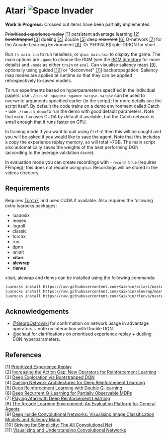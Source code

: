 # Atari ![Space Invader](http://www.rw-designer.com/cursor-view/74522.png)

**Work In Progress:** Crossed out items have been partially implemented.

~~Prioritised experience replay~~ [[1]](#references) persistent advantage learning [[2]](#references) ~~bootstrapped~~ [[3]](#references) dueling [[4]](#references) double [[5]](#references) deep ~~recurrent~~ [[6]](#references) Q-network [[7]](#references) for the Arcade Learning Environment [[8]](#references). Or PERPALB(triple-D)RQN for short...

Run `th main.lua` to run headless, or `qlua main.lua` to display the game. The main options are `-game` to choose the ROM (see the [ROM directory](roms/README.md) for more details) and `-mode` as either `train` or `eval`. Can visualise saliency maps [[9]](#references), optionally using guided [[10]](#references) or "deconvnet" [[11]](#references) backpropagation. Saliency map modes are applied at runtime so that they can be applied retrospectively to saved models.

To run experiments based on hyperparameters specified in the individual papers, use `./run.sh <paper> <game> <args>`. `<args>` can be used to overwrite arguments specified earlier (in the script); for more details see the script itself. By default the code trains on a demo environment called Catch - use `./run.sh demo` to run the demo with good default parameters. Note that `main.lua` uses CUDA by default if available, but the Catch network is small enough that it runs faster on CPU.

In training mode if you want to quit using `Ctrl+C` then this will be caught and you will be asked if you would like to save the agent. Note that this includes a copy the experience replay memory, so will total ~7GB. The main script also automatically saves the weights of the best performing DQN (according to the average validation score).

In evaluation mode you can create recordings with `-record true` (requires FFmpeg); this does not require using `qlua`. Recordings will be stored in the videos directory.

## Requirements

Requires [Torch7](http://torch.ch/), and uses CUDA if available. Also requires the following extra luarocks packages:

- luaposix
- moses
- logroll
- classic
- torchx
- rnn
- dpnn
- nninit
- **xitari**
- **alewrap**
- **rlenvs**

xitari, alewrap and rlenvs can be installed using the following commands:

```sh
luarocks install https://raw.githubusercontent.com/Kaixhin/xitari/master/xitari-0-0.rockspec
luarocks install https://raw.githubusercontent.com/Kaixhin/alewrap/master/alewrap-0-0.rockspec
luarocks install https://raw.githubusercontent.com/Kaixhin/rlenvs/master/rocks/rlenvs-scm-1.rockspec
```

## Acknowledgements

- [@GeorgOstrovski](https://github.com/GeorgOstrovski) for confirmation on network usage in advantage operators + note on interaction with Double DQN.
- [@schaul](https://github.com/schaul) for clarifications on prioritised experience replay + dueling DQN hyperparameters.

## References

[1] [Prioritized Experience Replay](http://arxiv.org/abs/1511.05952)  
[2] [Increasing the Action Gap: New Operators for Reinforcement Learning](http://arxiv.org/abs/1512.04860)  
[3] [Deep Exploration via Bootstrapped DQN](http://arxiv.org/abs/1602.04621)  
[4] [Dueling Network Architectures for Deep Reinforcement Learning](http://arxiv.org/abs/1511.06581)  
[5] [Deep Reinforcement Learning with Double Q-learning](http://arxiv.org/abs/1509.06461)  
[6] [Deep Recurrent Q-Learning for Partially Observable MDPs](http://arxiv.org/abs/1507.06527)  
[7] [Playing Atari with Deep Reinforcement Learning](http://arxiv.org/abs/1312.5602)  
[8] [The Arcade Learning Environment: An Evaluation Platform for General Agents](http://arxiv.org/abs/1207.4708)  
[9] [Deep Inside Convolutional Networks: Visualising Image Classification Models and Saliency Maps](http://arxiv.org/abs/1312.6034)  
[10] [Striving for Simplicity: The All Convolutional Net](http://arxiv.org/abs/1412.6806)  
[11] [Visualizing and Understanding Convolutional Networks](http://arxiv.org/abs/1311.2901)  
